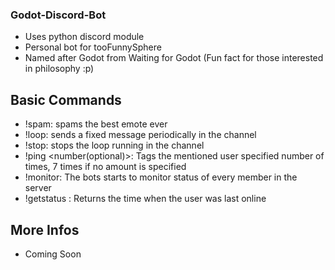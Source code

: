 ### Godot-Discord-Bot
- Uses python discord module
- Personal bot for tooFunnySphere
- Named after Godot from Waiting for Godot (Fun fact for those interested in philosophy :p)

## Basic Commands
- !spam: spams the best emote ever
- !loop: sends a fixed message periodically in the channel
- !stop: stops the loop running in the channel
- !ping <user> <number(optional)>: Tags the mentioned user specified number of times, 7 times if no amount is specified
- !monitor: The bots starts to monitor status of every member in the server
- !getstatus <user>: Returns the time when the user was last online

## More Infos
- Coming Soon
